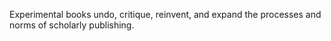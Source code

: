 Experimental books undo, critique, reinvent, and expand the processes and norms of scholarly publishing.